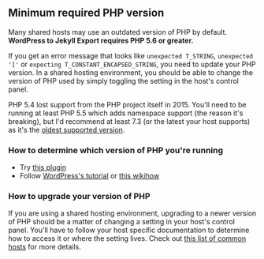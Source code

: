 ## Minimum required PHP version

Many shared hosts may use an outdated version of PHP by default. **WordPress to Jekyll Export requires PHP 5.6 or greater.**

If you get an error message that looks like `unexpected T_STRING`, `unexpected '['` or `expecting T_CONSTANT_ENCAPSED_STRING`, you need to update your PHP version. In a shared hosting environment, you should be able to change the version of PHP used by simply toggling the setting in the host's control panel.

PHP 5.4 lost support from the PHP project itself in 2015. You'll need to be running at least PHP 5.5 which adds namespace support (the reason it's breaking), but I'd recommend at least 7.3 (or the latest your host supports) as it's the [oldest supported version](https://www.php.net/supported-versions.php).

### How to determine which version of PHP you're running

* Try [this plugin](https://wordpress.org/plugins/display-php-version/)
* Follow [WordPress's tutorial](https://codex.wordpress.org/Finding_Server_Info) or [this wikihow](https://www.wikihow.com/Check-PHP-Version)

### How to upgrade your version of PHP

If you are using a shared hosting environment, upgrading to a newer version of PHP should be a matter of changing a setting in your host's control panel. You'll have to follow your host specific documentation to determine how to access it or where the setting lives. Check out [this list of common hosts](https://kb.yoast.com/kb/how-to-update-your-php-version/) for more details.
